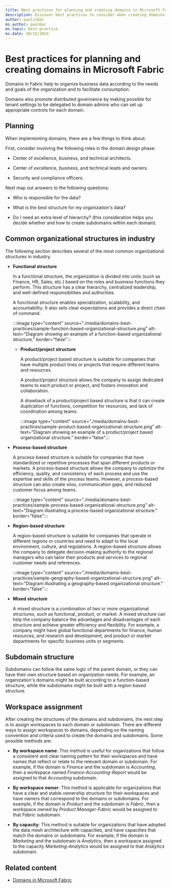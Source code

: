 ```yaml
---
title: Best practices for planning and creating domains in Microsoft Fabric
description: Discover best practices to consider when creating domains for your organization.
author: paulinbar
ms.author: painbar
ms.topic: best-practice
ms.date: 10/15/2024
---
```


# Best practices for planning and creating domains in Microsoft Fabric

Domains in Fabric help to organize business data according to the needs and goals of the organization and to facilitate consumption.

Domains also promote distributed governance by making possible for tenant settings to be delegated to domain admins who can set up appropriate controls for each domain.

## Planning

When implementing domains, there are a few things to think about:

First, consider involving the following roles in the domain design phase:

* Center of excellence, business, and technical architects.

* Center of excellence, business, and technical leads and owners.

* Security and compliance officers.

Next map out answers to the following questions:

* Who is responsible for the data?

* What is the best structure for my organization's data?

* Do I need an extra level of hierarchy? (this consideration helps you decide whether and how to create subdomains within each domain).

## Common organizational structures in industry

The following section describes several of the most common organizational structures in industry.

* **Functional structure**

    In a functional structure, the organization is divided into units (such as Finance, HR, Sales, etc.) based on the roles and business functions they perform. This structure has a clear hierarchy, centralized leadership, and well-defined responsibilities and authorities.

    A functional structure enables specialization, scalability, and accountability. It also sets clear expectations and provides a direct chain of command.

    :::image type="content" source="./media/domains-best-practices/sample-function-based-organizational-structure.png" alt-text="Diagram showing an example of a function-based organizational structure." border="false":::

  * **Product/project structure**

    A product/project based structure is suitable for companies that have multiple product lines or projects that require different teams and resources.

    A product/project structure allows the company to assign dedicated teams to each product or project, and fosters innovation and collaboration.

    A drawback of a product/project based structure is that it can create duplication of functions, competition for resources, and lack of coordination among teams.

    :::image type="content" source="./media/domains-best-practices/sample-product-based-organizational-structure.png" alt-text="Diagram showing an example of a product/project based organizational structure." border="false":::

* **Process-based structure**

    A process-based structure is suitable for companies that have standardized or repetitive processes that span different products or markets. A process-based structure allows the company to optimize the efficiency, quality, and consistency of each process and use the expertise and skills of the process teams. However, a process-based structure can also create silos, communication gaps, and reduced customer focus among teams.

    :::image type="content" source="./media/domains-best-practices/sample-process-based-organizational-structure.png" alt-text="Diagram illustrating a process-based organizational structure." border="false":::

* **Region-based structure**

    A region-based structure is suitable for companies that operate in different regions or countries and need to adapt to the local environment, culture, and regulations. A region-based structure allows the company to delegate decision-making authority to the regional managers who can tailor their products and services to regional customer needs and references.

    :::image type="content" source="./media/domains-best-practices/sample-geography-based-organizational-structure.png" alt-text="Diagram illustrating a geography-based organizational structure." border="false":::

* **Mixed structure**

    A mixed structure is a combination of two or more organizational structures, such as functional, product, or market. A mixed structure can help the company balance the advantages and disadvantages of each structure and achieve greater efficiency and flexibility. For example, a company might have global functional departments for finance, human resources, and research and development, and product or market departments for specific business units or segments.

## Subdomain structure

Subdomains can follow the same logic of the parent domain, or they can have their own structure based on organization needs. For example, an organization's domains might be built according to a function-based structure, while the subdomains might be built with a region-based structure.

## Workspace assignment

After creating the structures of the domains and subdomains, the next step is to assign workspaces to each domain or subdomain. There are different ways to assign workspaces to domains, depending on the naming convention and criteria used to create the domains and subdomains. Some possible methods are:

* **By workspace name**: This method is useful for organizations that follow a consistent and clear naming pattern for their workspaces and have names that reflect or relate to the relevant domain or subdomain. For example, if the domain is *Finance* and the subdomain is *Accounting*, then a workspace named *Finance-Accounting-Report* would be assigned to that *Accounting* subdomain.

* **By workspace owner**: This method is applicable for organizations that have a clear and stable ownership structure for their workspaces and have owners that correspond to the domains or subdomains. For example, if the domain is *Product* and the subdomain is *Fabric*, then a workspace owned by *Product Manager-Fabric* would be assigned to that *Fabric* subdomain.

* **By capacity**: This method is suitable for organizations that have adopted the data mesh architecture with capacities, and have capacities that match the domains or subdomains. For example, if the domain is *Marketing* and the subdomain is *Analytics*, then a workspace assigned to the capacity *Marketing-Analytics* would be assigned to that *Analytics* subdomain.

## Related content

* [Domains in Microsoft Fabric](./domains.md)
